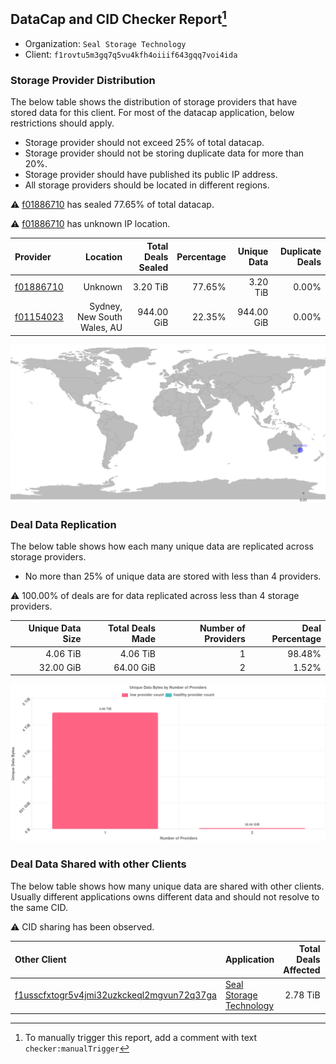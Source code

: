 ## DataCap and CID Checker Report[^1]
 - Organization: `Seal Storage Technology`
 - Client: `f1rovtu5m3gq7q5vu4kfh4oiiif643gqq7voi4ida`
### Storage Provider Distribution
The below table shows the distribution of storage providers that have stored data for this client.
For most of the datacap application, below restrictions should apply.
 - Storage provider should not exceed 25% of total datacap.
 - Storage provider should not be storing duplicate data for more than 20%.
 - Storage provider should have published its public IP address.
 - All storage providers should be located in different regions.

⚠️ [f01886710](https://filfox.info/en/address/f01886710) has sealed 77.65% of total datacap.

⚠️ [f01886710](https://filfox.info/en/address/f01886710) has unknown IP location.

| Provider                                              |                    Location | Total Deals Sealed | Percentage | Unique Data | Duplicate Deals |
| :---------------------------------------------------- | --------------------------: | -----------------: | ---------: | ----------: | --------------: |
| [f01886710](https://filfox.info/en/address/f01886710) |                     Unknown |           3.20 TiB |     77.65% |    3.20 TiB |           0.00% |
| [f01154023](https://filfox.info/en/address/f01154023) | Sydney, New South Wales, AU |         944.00 GiB |     22.35% |  944.00 GiB |           0.00% |

![Provider Distribution](https://raw.githubusercontent.com/data-preservation-programs/filplus-checker-assets/main/filecoin-project/filecoin-plus-large-datasets/issues/1212/1671006853338.png)
### Deal Data Replication
The below table shows how each many unique data are replicated across storage providers.
- No more than 25% of unique data are stored with less than 4 providers.

⚠️ 100.00% of deals are for data replicated across less than 4 storage providers.

| Unique Data Size | Total Deals Made | Number of Providers | Deal Percentage |
| ---------------: | ---------------: | ------------------: | --------------: |
|         4.06 TiB |         4.06 TiB |                   1 |          98.48% |
|        32.00 GiB |        64.00 GiB |                   2 |           1.52% |

![Replication Distribution](https://raw.githubusercontent.com/data-preservation-programs/filplus-checker-assets/main/filecoin-project/filecoin-plus-large-datasets/issues/1212/1671006853906.png)
### Deal Data Shared with other Clients
The below table shows how many unique data are shared with other clients.
Usually different applications owns different data and should not resolve to the same CID.

⚠️ CID sharing has been observed.

| Other Client                                                                                                          | Application                                                                                            | Total Deals Affected | Unique CIDs |  Verifier |
| :-------------------------------------------------------------------------------------------------------------------- | :----------------------------------------------------------------------------------------------------- | -------------------: | ----------: | --------: |
| [f1usscfxtogr5v4jmi32uzkckeql2mgvun72q37ga](https://filfox.info/en/address/f1usscfxtogr5v4jmi32uzkckeql2mgvun72q37ga) | [Seal Storage Technology](https://github.com/filecoin-project/filecoin-plus-large-datasets/issues/325) |             2.78 TiB |          49 | LDN # 325 |

[^1]: To manually trigger this report, add a comment with text `checker:manualTrigger`
